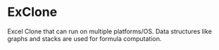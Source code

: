 # ExClone
Excel Clone that can run on multiple platforms/OS. Data structures like graphs and stacks are used for formula computation.
